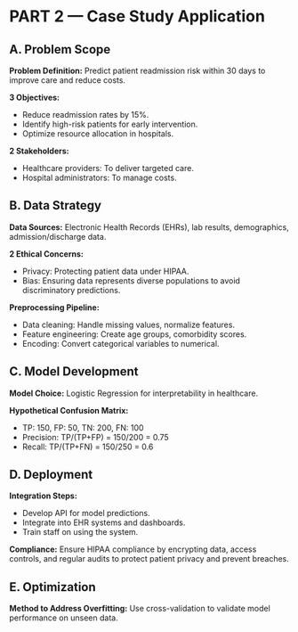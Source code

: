 # PART 2 — Case Study Application

## A. Problem Scope

**Problem Definition:** Predict patient readmission risk within 30 days to improve care and reduce costs.

**3 Objectives:**
- Reduce readmission rates by 15%.
- Identify high-risk patients for early intervention.
- Optimize resource allocation in hospitals.

**2 Stakeholders:**
- Healthcare providers: To deliver targeted care.
- Hospital administrators: To manage costs.

## B. Data Strategy

**Data Sources:** Electronic Health Records (EHRs), lab results, demographics, admission/discharge data.

**2 Ethical Concerns:**
- Privacy: Protecting patient data under HIPAA.
- Bias: Ensuring data represents diverse populations to avoid discriminatory predictions.

**Preprocessing Pipeline:**
- Data cleaning: Handle missing values, normalize features.
- Feature engineering: Create age groups, comorbidity scores.
- Encoding: Convert categorical variables to numerical.

## C. Model Development

**Model Choice:** Logistic Regression for interpretability in healthcare.

**Hypothetical Confusion Matrix:**
- TP: 150, FP: 50, TN: 200, FN: 100
- Precision: TP/(TP+FP) = 150/200 = 0.75
- Recall: TP/(TP+FN) = 150/250 = 0.6

## D. Deployment

**Integration Steps:**
- Develop API for model predictions.
- Integrate into EHR systems and dashboards.
- Train staff on using the system.

**Compliance:** Ensure HIPAA compliance by encrypting data, access controls, and regular audits to protect patient privacy and prevent breaches.

## E. Optimization

**Method to Address Overfitting:** Use cross-validation to validate model performance on unseen data.

